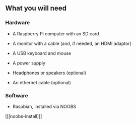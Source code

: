 ## What you will need

### Hardware

+ A Raspberry Pi computer with an SD card

+ A monitor with a cable (and, if needed, an HDMI adaptor)

+ A USB keyboard and mouse

+ A power supply

+ Headphones or speakers (optional)

+ An ethernet cable (optional)

### Software

+ Raspbian, installed via NOOBS

[[[noobs-install]]]
